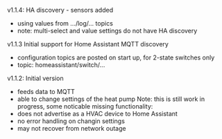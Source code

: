 v1.1.4: HA discovery - sensors added
- using values from .../log/... topics
- note: multi-select and value settings do not have HA discovery

v1.1.3 Initial support for Home Assistant MQTT discovery
- configuration topics are posted on start up, for 2-state switches only
- topic: homeassistant/switch/...

v1.1.2: Initial version
- feeds data to MQTT
- able to change settings of the heat pump
Note: this is still work in progress, some noticable missing functionality:
- does not advertise as a HVAC device to Home Assistant
- no error handling on changin settings
- may not recover from network outage

